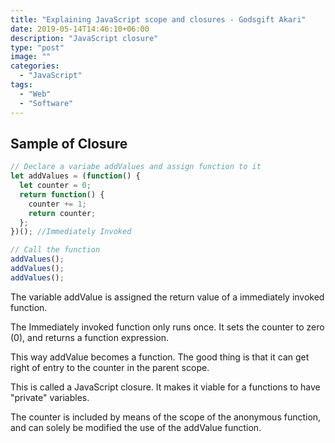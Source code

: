 ```yaml
---
title: "Explaining JavaScript scope and closures - Godsgift Akari"
date: 2019-05-14T14:46:10+06:00
description: "JavaScript closure"
type: "post"
image: ""
categories:
  - "JavaScript"
tags:
  - "Web"
  - "Software"
---
```


## Sample of Closure

```js
// Declare a variabe addValues and assign function to it
let addValues = (function() {
  let counter = 0;
  return function() {
    counter += 1;
    return counter;
  };
})(); //Immediately Invoked

// Call the function
addValues();
addValues();
addValues();
```

The variable addValue is assigned the return value of a immediately invoked function.

The Immediately invoked function only runs once. It sets the counter to zero (0), and returns a function expression.

This way addValue becomes a function. The good thing is that it can get right of entry to the counter in the parent scope.

This is called a JavaScript closure. It makes it viable for a functions to have "private" variables.

The counter is included by means of the scope of the anonymous function, and can solely be modified the use of the addValue function.
